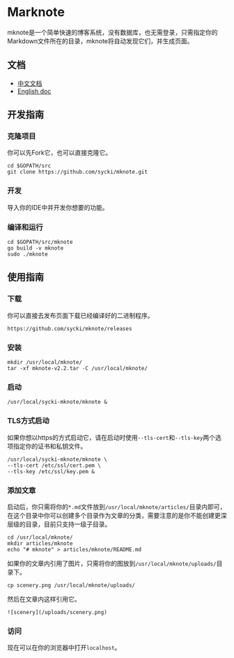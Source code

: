 # Marknote
mknote是一个简单快速的博客系统，没有数据库，也无需登录，只需指定你的Markdown文件所在的目录，mknote将自动发现它们，并生成页面。

## 文档
* [中文文档](https://github.com/sycki/mknote/blob/master/README-CH.md)
* [English doc](https://github.com/sycki/mknote)

## 开发指南
### 克隆项目
你可以先Fork它，也可以直接克隆它。
```
cd $GOPATH/src
git clone https://github.com/sycki/mknote.git
```

### 开发
导入你的IDE中并开发你想要的功能。

### 编译和运行
```
cd $GOPATH/src/mknote
go build -v mknote
sudo ./mknote
```

## 使用指南
### 下载
你可以直接去发布页面下载已经编译好的二进制程序。
```
https://github.com/sycki/mknote/releases
```

### 安装
```
mkdir /usr/local/mknote/
tar -xf mknote-v2.2.tar -C /usr/local/mknote/
```

### 启动
```
/usr/local/sycki-mknote/mknote &
```

### TLS方式启动
如果你想以https的方式启动它，请在启动时使用`--tls-cert`和`--tls-key`两个选项指定你的证书和私钥文件。
```
/usr/local/sycki-mknote/mknote \
--tls-cert /etc/ssl/cert.pem \
--tls-key /etc/ssl/key.pem &
```

### 添加文章
启动后，你只需将你的`*.md`文件放到`/usr/local/mknote/articles/`目录内即可，在这个目录中你可以创建多个目录作为文章的分类，需要注意的是你不能创建更深层级的目录，目前只支持一级子目录。
```
cd /usr/local/mknote/
mkdir articles/mknote
echo "# mknote" > articles/mknote/README.md
```

如果你的文章内引用了图片，只需将你的图放到`/usr/local/mknote/uploads/`目录下。
```
cp scenery.png /usr/local/mknote/uploads/
```

然后在文章内这样引用它。
```
![scenery](/uploads/scenery.png)
```

### 访问
现在可以在你的浏览器中打开`localhost`。
